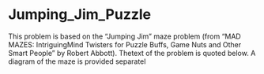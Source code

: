 # Jumping_Jim_Puzzle
This problem is based on the “Jumping Jim” maze problem (from “MAD MAZES: IntriguingMind Twisters for Puzzle Buffs, Game Nuts and Other Smart People” by Robert Abbott).  Thetext of the problem is quoted below.  A diagram of the maze is provided separatel
